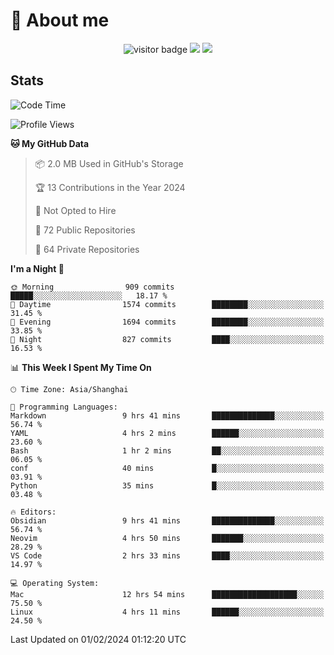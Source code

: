 <!-- ![](https://youpai.roccoshi.top/img/20200804214216.png) -->

# 🧐 About me
 
<p align="center">
<img src="https://visitor-badge.laobi.icu/badge?page_id=Lincest.Lincest&title=hits" alt="visitor badge"/>
<a href="mailto:imroccoshi@gmail.com"><img src="https://img.shields.io/badge/gmail-imroccoshi%40gmail.com-red"></a>
<a href="https://blog.roccoshi.top"><img src="https://img.shields.io/badge/blog-roccoshi-green"></a>
</p>

## Stats

<!--START_SECTION:waka-->
![Code Time](http://img.shields.io/badge/Code%20Time-969%20hrs%2054%20mins-blue)

![Profile Views](http://img.shields.io/badge/Profile%20Views-9-blue)

**🐱 My GitHub Data** 

> 📦 2.0 MB Used in GitHub's Storage 
 > 
> 🏆 13 Contributions in the Year 2024
 > 
> 🚫 Not Opted to Hire
 > 
> 📜 72 Public Repositories 
 > 
> 🔑 64 Private Repositories 
 > 
**I'm a Night 🦉** 

```text
🌞 Morning                909 commits         █████░░░░░░░░░░░░░░░░░░░░   18.17 % 
🌆 Daytime                1574 commits        ████████░░░░░░░░░░░░░░░░░   31.45 % 
🌃 Evening                1694 commits        ████████░░░░░░░░░░░░░░░░░   33.85 % 
🌙 Night                  827 commits         ████░░░░░░░░░░░░░░░░░░░░░   16.53 % 
```


📊 **This Week I Spent My Time On** 

```text
🕑︎ Time Zone: Asia/Shanghai

💬 Programming Languages: 
Markdown                 9 hrs 41 mins       ██████████████░░░░░░░░░░░   56.74 % 
YAML                     4 hrs 2 mins        ██████░░░░░░░░░░░░░░░░░░░   23.60 % 
Bash                     1 hr 2 mins         ██░░░░░░░░░░░░░░░░░░░░░░░   06.05 % 
conf                     40 mins             █░░░░░░░░░░░░░░░░░░░░░░░░   03.91 % 
Python                   35 mins             █░░░░░░░░░░░░░░░░░░░░░░░░   03.48 % 

🔥 Editors: 
Obsidian                 9 hrs 41 mins       ██████████████░░░░░░░░░░░   56.74 % 
Neovim                   4 hrs 50 mins       ███████░░░░░░░░░░░░░░░░░░   28.29 % 
VS Code                  2 hrs 33 mins       ████░░░░░░░░░░░░░░░░░░░░░   14.97 % 

💻 Operating System: 
Mac                      12 hrs 54 mins      ███████████████████░░░░░░   75.50 % 
Linux                    4 hrs 11 mins       ██████░░░░░░░░░░░░░░░░░░░   24.50 % 
```


 Last Updated on 01/02/2024 01:12:20 UTC
<!--END_SECTION:waka-->


